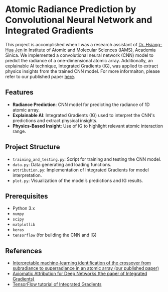 # Atomic Radiance Prediction by Convolutional Neural Network and Integrated Gradients

This project is accomplished when I was a research assistant of [Dr. Hsiang-Hua Jen](https://sites.google.com/view/hsianghuajen/home) in Institute of Atomic and Molecular Sciences (IAMS), Academia Sinica. We implemented a convolutional neural network (CNN) model to predict the radiance of a one-dimensional atomic array. Additionally, an explainable AI technique, Integrated Gradients (IG), was applied to extract physics insights from the trained CNN model. For more informaiton, please refer to our published paper [here](https://iopscience.iop.org/article/10.1088/1361-6455/ac6f33).

## Features

- **Radiance Prediction**: CNN model for predicting the radiance of 1D atomic array.
- **Explainable AI**: Integrated Gradients (IG) used to interpret the CNN's predictions and extract physical insights.
- **Physics-Based Insight**: Use of IG to highlight relevant atomic interaction range.

## Project Structure

- `training_and_testing.py`: Script for training and testing the CNN model.
- `data.py`: Data generating and loading functions.
- `attribution.py`: Implementation of Integrated Gradients for model interpretation.
- `plot.py`: Visualization of the model’s predictions and IG results.

## Prerequisites
- Python 3.x
- `numpy`
- `scipy`
- `matplotlib`
- `keras`
- `tensorflow` (for building the CNN and IG)

## References
- [Interpretable machine-learning identification of the crossover from subradiance to superradiance in an atomic array (our published paper)](https://iopscience.iop.org/article/10.1088/1361-6455/ac6f33)
- [Axiomatic Attribution for Deep Networks (the paper of Integrated Gradients)](https://arxiv.org/pdf/1703.01365)
- [TensorFlow tutorial of Integrated Gradients](https://www.tensorflow.org/tutorials/interpretability/integrated_gradients)
